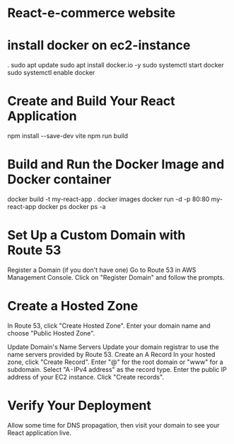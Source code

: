 # React-e-commerce website

# install docker on ec2-instance 
. sudo apt update
sudo apt install docker.io -y
sudo systemctl start docker
sudo systemctl enable docker

# Create and Build Your React Application
npm install --save-dev vite
npm run build
# Build and Run the Docker Image and Docker container

docker build -t my-react-app .
docker images 
docker run -d -p 80:80 my-react-app
docker ps 
docker ps -a

# Set Up a Custom Domain with Route 53
Register a Domain (if you don't have one)
Go to Route 53 in AWS Management Console.
Click on "Register Domain" and follow the prompts.

# Create a Hosted Zone
In Route 53, click "Create Hosted Zone".
Enter your domain name and choose "Public Hosted Zone".

Update Domain's Name Servers
Update your domain registrar to use the name servers provided by Route 53.
Create an A Record
In your hosted zone, click "Create Record".
Enter "@" for the root domain or "www" for a subdomain.
Select "A - IPv4 address" as the record type.
Enter the public IP address of your EC2 instance.
Click "Create records".

# Verify Your Deployment
Allow some time for DNS propagation, then visit your domain to see your React application live.
